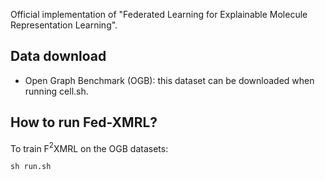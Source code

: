 Official implementation of "Federated Learning for Explainable Molecule Representation Learning".

## Data download
- Open Graph Benchmark (OGB): this dataset can be downloaded when running cell.sh.


## How to run Fed-XMRL?

To train F$^{2}$XMRL on the OGB datasets:

```python
sh run.sh
```



